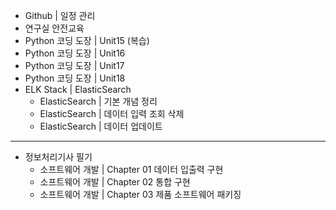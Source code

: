 - Github | 일정 관리
- 연구실 안전교육
- Python 코딩 도장 | Unit15 (복습)
- Python 코딩 도장 | Unit16
- Python 코딩 도장 | Unit17
- Python 코딩 도장 | Unit18
- ELK Stack | ElasticSearch
  - ElasticSearch | 기본 개념 정리 
  - ElasticSearch | 데이터 입력 조회 삭제
  - ElasticSearch | 데이터 업데이트
---
- 정보처리기사 필기
  - 소프트웨어 개발 | Chapter 01 데이터 입출력 구현
  - 소프트웨어 개발 | Chapter 02 통합 구현
  - 소프트웨어 개발 | Chapter 03 제품 소프트웨어 패키징
